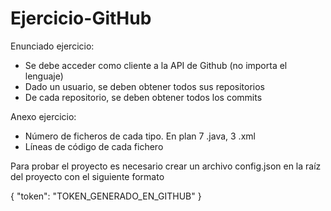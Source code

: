 # Ejercicio-GitHub

Enunciado ejercicio:

- Se debe acceder como cliente a la API de Github (no importa el lenguaje)
- Dado un usuario, se deben obtener todos sus repositorios
- De cada repositorio, se deben obtener todos los commits

Anexo ejercicio:

- Número de ficheros de cada tipo. En plan 7 .java, 3 .xml
- Líneas de código de cada fichero

Para probar el proyecto es necesario crear un archivo config.json en la raíz del proyecto con el siguiente formato

{
  "token": "TOKEN_GENERADO_EN_GITHUB"
}
